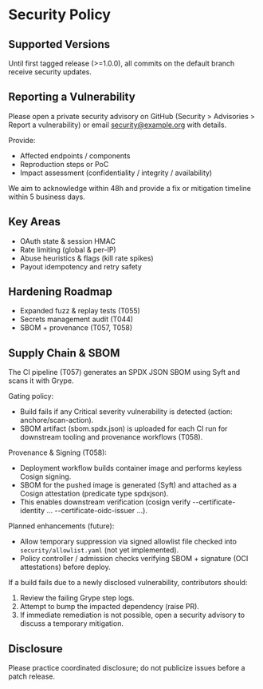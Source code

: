 # Security Policy

## Supported Versions
Until first tagged release (>=1.0.0), all commits on the default branch receive security updates.

## Reporting a Vulnerability
Please open a private security advisory on GitHub (Security > Advisories > Report a vulnerability) or email security@example.org with details.

Provide:
- Affected endpoints / components
- Reproduction steps or PoC
- Impact assessment (confidentiality / integrity / availability)

We aim to acknowledge within 48h and provide a fix or mitigation timeline within 5 business days.

## Key Areas
- OAuth state & session HMAC
- Rate limiting (global & per-IP)
- Abuse heuristics & flags (kill rate spikes)
- Payout idempotency and retry safety

## Hardening Roadmap
- Expanded fuzz & replay tests (T055)
- Secrets management audit (T044)
- SBOM + provenance (T057, T058)

## Supply Chain & SBOM
The CI pipeline (T057) generates an SPDX JSON SBOM using Syft and scans it with Grype.

Gating policy:
- Build fails if any Critical severity vulnerability is detected (action: anchore/scan-action).
- SBOM artifact (sbom.spdx.json) is uploaded for each CI run for downstream tooling and provenance workflows (T058).

Provenance & Signing (T058):
- Deployment workflow builds container image and performs keyless Cosign signing.
- SBOM for the pushed image is generated (Syft) and attached as a Cosign attestation (predicate type spdxjson).
- This enables downstream verification (cosign verify --certificate-identity ... --certificate-oidc-issuer ...).

Planned enhancements (future):
- Allow temporary suppression via signed allowlist file checked into `security/allowlist.yaml` (not yet implemented).
- Policy controller / admission checks verifying SBOM + signature (OCI attestations) before deploy.

If a build fails due to a newly disclosed vulnerability, contributors should:
1. Review the failing Grype step logs.
2. Attempt to bump the impacted dependency (raise PR).
3. If immediate remediation is not possible, open a security advisory to discuss a temporary mitigation.

## Disclosure
Please practice coordinated disclosure; do not publicize issues before a patch release.
